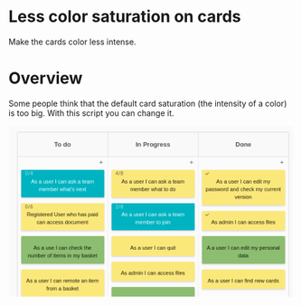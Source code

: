 # Less color saturation on cards
Make the cards color less intense.

# Overview
Some people think that the default card saturation (the intensity of a color) is too big. With this script you can change it.

![preview](preview.png)
